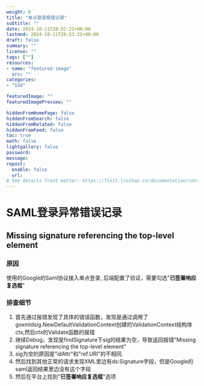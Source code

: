 ```yaml
---
weight: 0
title: "单点登录报错记录"
subtitle: ""
date: 2024-10-11T20:52:22+08:00
lastmod: 2024-10-11T20:52:22+08:00
draft: false
summary: ""
license: ""
tags: [""]
resources:
- name: "featured-image"
  src: ""
categories: 
- "SSO"

featuredImage: ""
featuredImagePreview: ""

hiddenFromHomePage: false
hiddenFromSearch: false
hiddenFromRelated: false
hiddenFromFeed: false
toc: true
math: false
lightgallery: false
password:
message:
repost:
  enable: false
  url: 
# See details front matter: https://fixit.lruihao.cn/documentation/content-management/introduction/#front-matter
---
```


<!--more-->

# SAML登录异常错误记录

## Missing signature referencing the top-level element

### 原因

使用的Google的Saml协议接入单点登录, 后端配置了验证，需要勾选"**已签署响应复选框**"

### 排查细节

1. 首先通过报错发现了具体的错误函数，发现是通过调用了goxmldsig.NewDefaultValidationContext创建的ValidationContext结构体ctx,然后ctx的Validate函数的报错
2. 继续Debug，发现是findSignature下sig的结果为空，导致返回报错"Missing signature referencing the top-level element"
3. sig为空的原因是"idAttr"和"ref.URI"的不相同.
4. 然后找到其他正常的请求发现XML里边有ds:Signature字段，但是Google的saml返回结果里边没有这个字段
5. 然后在平台上找到"**已签署响应复选框**"选项
